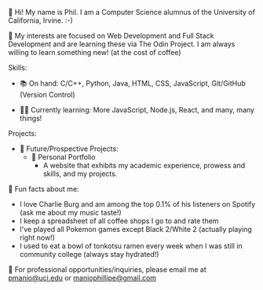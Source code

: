 👋 Hi! My name is Phil. I am a Computer Science alumnus of the University of California, Irvine. :-) 

👀 My interests are focused on Web Development and Full Stack Development and are learning these via The Odin Project. I am always willing to learn something new! (at the cost of coffee)

Skills:

* 📚 On hand: C/C++, Python, Java, HTML, CSS, JavaScript, Git/GitHub (Version Control)

* 👩‍💻 Currently learning: More JavaScript, Node.js, React, and many, many things!

Projects:

* 💭 Future/Prospective Projects:
  * 📄 Personal Portfolio
      * A website that exhibits my academic experience, prowess and skills, and my projects.

🤯 Fun facts about me:

* I love Charlie Burg and am among the top 0.1% of his listeners on Spotify (ask me about my music taste!)
* I keep a spreadsheet of all coffee shops I go to and rate them
* I've played all Pokemon games except Black 2/White 2 (actually playing right now!)
* I used to eat a bowl of tonkotsu ramen every week when I was still in community college (always stay hydrated!)

📧 For professional opportunities/inquiries, please email me at pmanio@uci.edu or maniophillipe@gmail.com
